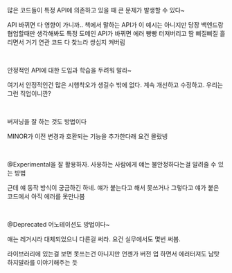 많은 코드들이 특정 API에 의존하고 있을 때 큰 문제가 발생할 수 있다~

API 바뀌면 다 영향이 가니까.. 책에서 말하는 API가 이 예시는 아니지만 당장 백엔드랑 협업할때만 생각해봐도 특정 도메인 API가 바뀌면 에러 빵빵 터져버리고 땀 삐질삐질 흘리면서 거기 연관 코드 다 찾느라 쌍심지 켜버림

<br>

안정적인 API에 대한 도입과 학습을 두려워 말라~

여기서 안정적인건 많은 시행착오가 생길수 밖에 없다. 계속 개선하고 수정하고. 우리는 그런 직업이니깐?

<br>

버저닝을 잘 하는 것도 방법이다

MINOR가 이전 변경과 호환되는 기능을 추가한다래 요건 몰랐넹

<br>

@Experimental을 잘 활용하자. 사용하는 사람에게 얘는 불안정하다는걸 알려줄 수 있는 방법

근데 얘 동작 방식이 궁금하긴 하네. 얘가 붙는다고 해서 못쓰거나 그렇다고 얘가 붙은 코드에서 아직 에러를 못만나봄

<br>

@Deprecated 어노테이션도 방법이다~

얘는 레거시라 대체되었으니 다른걸 써라. 요건 실무에서도 몇번 써봄.

라이브러리에 있는걸 보면 못쓰는건 아니지만 언젠가 버전 업 하면서 에러터져도 남탓 하지말라를 이야기해주는 듯
